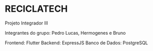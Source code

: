 # RECICLATECH

Projeto Integrador III

Integrantes do grupo: Pedro Lucas, Hermogenes e Bruno

Frontend: Flutter
Backend: ExpressJS
Banco de Dados: PostgreSQL
